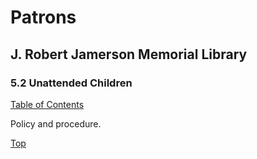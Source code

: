 [0]: ../README.md
[5.2]: unattended-children.md

# Patrons
## J. Robert Jamerson Memorial Library
### 5.2 Unattended Children
[Table of Contents][0]

Policy and procedure.

[Top][5.2]